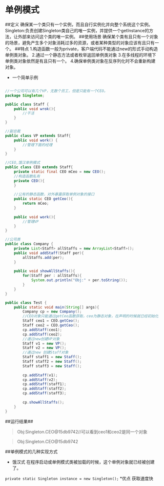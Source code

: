单例模式
========
##定义
    确保某一个类只有一个实例，而且自行实例化并向整个系统这个实例。
    Singleton:负责创建Singleton类自己的唯一实例，并提供一个getInstance的方法，让外部来访问这个类的唯一实例。
##使用场景
    确保某个类有且只有一个对象的场景，避免产生多个对象消耗过多的资源，或者某种类型的对象应该有且只有一个。
##特点
    1.构造函数一般为private，客户端代码不能通过new的形式手动构造单例类对象。
    2.通过一个静态方法或者枚举返回单例类对象
    3.在多线程的环境下单例类对象依然是有且只有一个。
    4.确保单例类对象在反序列化时不会重新构建对象。
* 一个简单示例

```Java

//一个公司可以有几个VP，无数个员工，但是只能有一个CEO。
package Singleton;

public class Staff {
	public void wrok(){
		//干活
	}
}

//副总裁
public class VP extends Staff{
	public void work() {
		//管理下面的经理
	}
}

//CEO,饿汉单例模式
public class CEO extends Staff{
	private static final CEO mCeo = new CEO();
	//构造函数私有
	private CEO(){
	}
	
	//公有的静态函数，对外暴露获取单例对象的接口
	public static CEO getCeo(){
		return mCeo;
	}
	
	public void work(){
		//管理VP
	}
}

//公司类
public class Company {
	private List<Staff> allStaffs = new ArrayList<Staff>();
	public void addStaff(Staff per){
		allStaffs.add(per);
	}
	
	public void showAllStaffs(){
		for(Staff per : allStaffs){
			System.out.println("Obj:" + per.toString());
		}
	}
}

public class Test {
	public static void main(String[] args){
		Company cp = new Company();
		//CEO对象只能通过getCeo函数获取，ceo为静态对象，在声明的时候就已经初始化，保证了CEO的唯一性
		Staff ceo1 = CEO.getCeo();
		Staff ceo2 = CEO.getCeo();
		cp.addStaff(ceo1);
		cp.addStaff(ceo2);
		//通过new创建VP对象
		Staff v1 = new VP();
		Staff v2 = new VP();
		//通过new 创建Staff对象
		Staff staff1 = new Staff();
		Staff staff2 = new Staff();
		Staff staff3 = new Staff();
		
		cp.addStaff(v1);
		cp.addStaff(v2);
		cp.addStaff(staff1);
		cp.addStaff(staff2);
		cp.addStaff(staff3);
		
		cp.showAllStaffs();
	}
}
```
##运行结果##
>Obj:Singleton.CEO@15db9742//可以看到ceo1和ceo2是同一个对象

>Obj:Singleton.CEO@15db9742

##单例模式的几种实现方式
* 饿汉式
在程序启动或单例模式类被加载的时候，这个单例对象就已经被创建了。

`private static Singleton instance = new Singleton();`
	*优点 获取速度快
	
